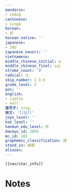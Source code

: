 ```yaml
---
mandarin:
- chéng
cantonese:
- sing4
korean:
- 성
korean_native: ''
japanese:
- JOU
japanese_nanori: ''
vietnamese:
middle_chinese_initial: ʑ
middle_chinese_final: iᴇŋ
stroke_count: '9'
radical: 土
skip_number: 1-3-6
grade_level: 2
pos: ''
english:
- castle
- wall
羅馬字: sing
韓文: '[[싱]]'
joyo_level: ''
hsk_level: ''
hanmun_edu_level: 中
danayo_id: 2056
mc_id: 181
graphemic_classification: 成
stand_in: 城郭
aliases:
---
```

```meta-bind-embed
[[nav/char_info]]
```

# Notes
